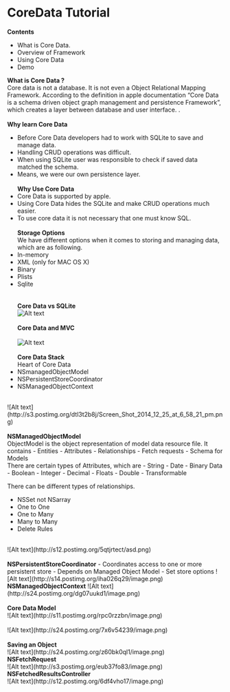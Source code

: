 CoreData Tutorial
=============
<b>Contents</b>
- What is Core Data.
- Overview of Framework
- Using Core Data
- Demo

<b>What is Core Data ?</b><br/>
Core data is not a database.
It is not even a Object Relational Mapping Framework.
According to the definition in apple documentation “Core Data is a schema driven object graph management and persistence Framework”, which creates a layer between database and user interface.
. <br/><br/>
<b>Why learn Core Data</b><br/>
- Before Core Data developers had to work with SQLite to save and manage data.
- Handling CRUD operations was difficult.
- When using SQLite user was responsible to check if saved data matched the schema.
- Means, we were our own persistence layer.<br/><br/>
<b>Why Use Core Data</b><br/>
- Core Data is supported by apple.
- Using Core Data hides the SQLite and make CRUD operations much easier.
- To use core data it is not necessary that one must know SQL.<br/><br/>
<b>Storage Options</b><br/>
We have different options when it comes to storing and managing data,  which are as following.<br/>
- In-memory 
- XML (only for MAC OS X)
- Binary
- Plists
- Sqlite<br/><br/><br/>
<b>Core Data vs  SQLite</b><br/>
![Alt text](http://s13.postimg.org/jfbkrdofb/Screen_Shot_2014_12_25_at_5_48_48_pm.png) <br/><br/>
<b>Core Data and MVC</b><br/><br/>
![Alt text](http://s23.postimg.org/s00kw6v3f/Screen_Shot_2014_12_25_at_5_55_42_pm.png) <br/><br/>
<b>Core Data Stack</b><br/>
Heart of Core Data
- NSmanagedObjectModel
- NSPersistentStoreCoordinator
- NSManagedObjectContext
<br/>
![Alt text](http://s3.postimg.org/dtl3t2b8j/Screen_Shot_2014_12_25_at_6_58_21_pm.png)<br/><br/>
<b>NSManagedObjectModel</b>
<br/>
ObjectModel is the object representation of model data resource file.
It contains
- Entities
- Attributes
- Relationships
- Fetch requests
- Schema for Models
<br/>
There are certain types of Attributes, which are
 - String
 - Date
 - Binary Data
 - Boolean
 - Integer
 - Decimal
 - Floats
 - Double
 - Transformable
 <br/>

There can be different types of relationships.
- NSSet not NSarray
- One to One
- One to Many
- Many to Many 
- Delete Rules
<br/>
![Alt text](http://s12.postimg.org/5qtjrtect/asd.png)
<br/><br/>
<b>NSPersistentStoreCoordinator</b>
- Coordinates access to one or more persistent store
- Depends on Managed Object Model
- Set store options
![Alt text](http://s14.postimg.org/iha026q29/image.png)
<br/>
<b>NSManagedObjectContext</b>
![Alt text](http://s24.postimg.org/dg07uukd1/image.png)
<br/>
<br/>
<b>Core Data Model</b><br/>
![Alt text](http://s11.postimg.org/rpc0rzzbn/image.png)
<br/>
<br/>
![Alt text](http://s24.postimg.org/7x6v54239/image.png)
<br/><br/>
<b>Saving an Object</b><br/>
![Alt text](http://s24.postimg.org/z60bk0ql1/image.png)
<br/>
<b>NSFetchRequest</b><br/>
![Alt text](http://s3.postimg.org/eub37fo83/image.png)<br/<br/>
<b>NSFetchedResultsController</b><br/>
![Alt text](http://s12.postimg.org/6df4vho17/image.png)


